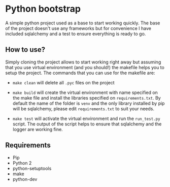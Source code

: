 # Python bootstrap

A simple python project used as a base to start working quickly. The base of the project doesn't use any frameworks but for convenience I have included sqlalchemy and a test to ensure everything is ready to go.

## How to use?

Simply cloning the project allows to start working right away but assuming that you use virtual environment (and you should!) the makefile helps you to setup the project. The commands that you can use for the makefile are:

* `make clean` will delete all `.pyc` files on the project

* `make build` will create the virtual environment with name specified on the make file and install the libraries specified on `requirements.txt`. By default the name of the folder is `venv` and the only library installed by pip will be sqlalchemy, please edit `requirements.txt` to suit your needs.

* `make test` will activate the virtual environment and run the `run_test.py` script. The output of the script helps to ensure that sqlalchemy and the logger are working fine.

## Requirements

* Pip
* Python 2
* python-setuptools
* make
* python-dev
